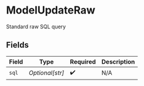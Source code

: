 # ModelUpdateRaw

Standard raw SQL query


## Fields

| Field              | Type               | Required           | Description        |
| ------------------ | ------------------ | ------------------ | ------------------ |
| `sql`              | *Optional[str]*    | :heavy_check_mark: | N/A                |